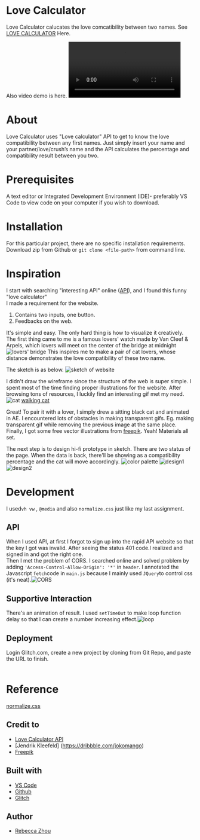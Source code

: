 # Love Calculator

Love Calculator calucates the love comcatibility between two names. 
See [LOVE CALCULATOR](https://rebeccazhou666-dwd-hw4.glitch.me/) Here.

Also video demo is here.
![demo](pictures/demo.mp4)

# About
Love Calculator uses "Love calculator" API to get to know the love compatibility between any first names.
Just simply insert your name and your partner/love/crush’s name and the API calculates the percentage and compatibility result between you two.

# Prerequisites
A text editor or Integrated Development Environment (IDE)- preferably VS Code to view code on your computer if you wish to download.

# Installation
For this particular project, there are no specific installation requirements. Download zip from Github or ```git clone <file-path>``` from command line. 

# Inspiration

I start with searching "interesting API" online ([API](https://english.api.rakuten.net/ajith/api/love-calculator)), and I found this funny "love calculator"<br />
I made a requirement for the website.

1. Contains two inputs, one button.
2. Feedbacks on the web.

It's simple and easy. The only hard thing is how to visualize it creatively.<br />
The first thing came to me is a famous lovers' watch made by Van Cleef & Arpels, which lovers will meet on the center of the bridge at midnight ![lovers' bridge](pictures/watch.png)
This inspires me to make a pair of cat lovers, whose distance demonstrates the love compatibility of these two name.

The sketch is as below.
![sketch of website](pictures/sketch.png)

I didn't draw the wireframe since the structure of the web is super simple. I spent most of the time finding proper illustrations for the website. After browsing tons of resources, I luckily find an interesting gif met my need. 
![cat](pictures/cat.gif)
[walking cat](https://dribbble.com/shots/9893340-Django-the-Cat)

Great! To pair it with a lover, I simply drew a sitting black cat and animated in AE. I encountered lots of obstacles in making transparent gifs. Eg. making transparent gif while removing the previous image at the same place. Finally, I got some free vector illustrations from [freepik](https://www.freepik.com/). Yeah! Materials all set.<br />

The next step is to design hi-fi prototype in sketch. There are two status of the page. When the data is back, there'll be showing as a compatibility percentage and the cat will move accordingly.
![color palette](pictures/color.png)
![design1](pictures/design1.png)
![design2](pictures/design2.png)

# Development

I used```vh vw``` , ```@media``` and also ```normalize.css``` just like my last assignment. 

<h2> API</h2>

When I used API, at first I forgot to sign up into the rapid API website so that the key I got was invalid. After seeing the status 401 code.I realized and signed in and got the right one.<br />
Then I met the problem of CORS. I searched online and solved problem by adding ```'Access-Control-Allow-Origin': '*'``` in ```header```. I annotated the Javascript ```fetch```code in ```main.js``` because I mainly used ```JQuery```to control css (it's neat).![CORS](pictures/CORS.png)

<h2> Supportive Interaction</h2>

There's an animation of result. I used ```setTimeOut``` to make loop function delay so that I can create a number increasing effect.![loop](pictures/loop.png)<br />

<h2> Deployment</h2>

Login Glitch.com, create a new project by cloning from Git Repo, and paste the URL to finish.<br /><br />

# Reference
[normalize.css](https://necolas.github.io/normalize.css/)

## Credit to
* [Love Calculator API](https://english.api.rakuten.net/ajith/api/love-calculator)
* [Jendrik Kleefeld] (https://dribbble.com/jokomango)
* [Freepik](https://www.freepik.com/)

## Built with

* [VS Code](https://code.visualstudio.com/)
* [Github](https://github.com)
* [Glitch](https://glitch.com/)

## Author

* [Rebecca Zhou](https://rebeccazhou.net) 

